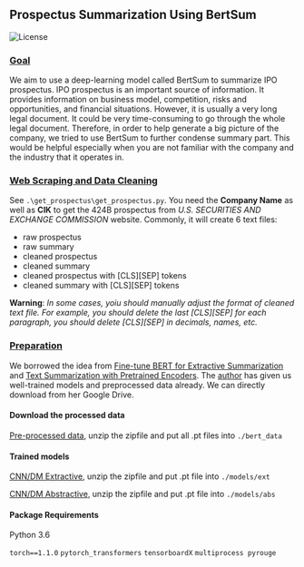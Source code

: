 ## Prospectus Summarization Using BertSum

![License](https://img.shields.io/badge/license-apache2_2-blue.svg)

### [Goal](#readme)
We aim to use a deep-learning model called BertSum to summarize IPO prospectus. IPO prospectus is an important source of information. It provides information on business model, competition, risks and opportunities, and financial situations. However, it is usually a very long legal document. It could be very time-consuming to go through the whole legal document. Therefore, in order to help generate a big picture of the company, we tried to use BertSum to further condense summary part. This would be helpful especially when you are not familiar with the company and the industry that it operates in.

### [Web Scraping and Data Cleaning](#readme)
See `.\get_prospectus\get_prospectus.py`. You need the **Company Name** as well as **CIK** to get the 424B prospectus from *U.S. SECURITIES AND EXCHANGE COMMISSION* website. Commonly, it will create 6 text files:
- raw prospectus
- raw summary
- cleaned prospectus
- cleaned summary
- cleaned prospectus with [CLS][SEP] tokens
- cleaned summary with [CLS][SEP] tokens

**Warning**: *In some cases, yoiu should manually adjust the format of cleaned text file. For example, you should delete the last [CLS][SEP] for each paragraph, you should delete [CLS][SEP] in decimals, names, etc.*

### [Preparation](#readme)
We borrowed the idea from [Fine-tune BERT for Extractive Summarization](https://arxiv.org/pdf/1903.10318.pdf) and [Text Summarization with Pretrained Encoders](https://www.aclweb.org/anthology/D19-1387.pdf). The [author](https://github.com/nlpyang/PreSumm/tree/dev) has given us well-trained models and preprocessed data already. We can directly download from her Google Drive.
#### Download the processed data
[Pre-processed data](https://drive.google.com/file/d/1DN7ClZCCXsk2KegmC6t4ClBwtAf5galI/view), unzip the zipfile and put all .pt files into `./bert_data`
#### Trained models
[CNN/DM Extractive](https://drive.google.com/file/d/1kKWoV0QCbeIuFt85beQgJ4v0lujaXobJ/view), unzip the zipfile and put .pt file into `./models/ext`

[CNN/DM Abstractive](https://drive.google.com/file/d/1-IKVCtc4Q-BdZpjXc4s70_fRsWnjtYLr/view), unzip the zipfile and put .pt file into `./models/abs`

#### Package Requirements
Python 3.6

`torch==1.1.0` `pytorch_transformers` `tensorboardX` `multiprocess pyrouge`
